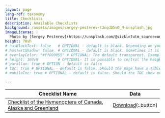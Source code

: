 ```yaml
---
layout: page
lang-ref: taxonomy
title: Checklists
description: Available Checklists
background: /assets/images/sergey-pesterev-tJnqdD5sO_M-unsplash.jpg
imageLicense: |
  Photo by [Sergey Pesterev](https://unsplash.com/@sickle?utm_source=unsplash&utm_medium=referral&utm_content=creditCopyText) on [Unsplash](https://unsplash.com/?utm_source=unsplash&utm_medium=referral&utm_content=creditCopyText)
height: 70vh
# hasBlackText: false   # OPTIONAL - default is black. Depending on your background image is can be useful to change text color
# hasTextShadow: false  # OPTIONAL - default is black. Sometimes it is neccessary to add a shadow to the text to give contrast
# overlayColor: "#ff000055" # OPTIONAL: The default transparent. Example value: #00000055
# height: 100vh         # OPTIONAL- It is possible to control the height of the image. 100vh means that it should take up full Viewport Height (vh)
# parallax: true # OPTION - default is false
# toc: true # OPTIONAL - default is false. Should the page have a Table of Contents
# mobileToc: true # OPTIONAL - default is false. Should the TOC show on mobile devices (will show above article)

---
```


| Checklist Name            | Data |
|---------------------------|-------|
|[Checklist of the Hymenoptera of Canada, Alaska and Greenland](https://www.gbif.org/dataset/a50c0cd6-f5d7-417d-ab58-71975148edf6) | [Download](https://data.canadensys.net/ipt/archive.do?r=aafc-hymenoptera-canada-ak-gl){:.button} |
